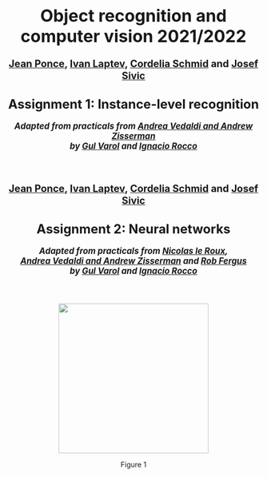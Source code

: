 <h1><big><center>Object recognition and computer vision 2021/2022</center></big></h1>

<h3><big><center><a href="http://www.di.ens.fr/~ponce/">Jean Ponce</a>, <a href="http://www.di.ens.fr/~laptev/">Ivan Laptev</a>, <a href="http://lear.inrialpes.fr/~schmid/">Cordelia Schmid</a> and <a href="http://www.di.ens.fr/~josef/">Josef Sivic</a></center></big></h3>


<h2><big><center> Assignment 1: Instance-level recognition</center></big></h2>

<h5><big><center>Adapted from practicals from <a href="http://www.robots.ox.ac.uk/~vgg/practicals/overview/index.html">Andrea Vedaldi and Andrew Zisserman</a> 
  <br>by <a href="https://www.di.ens.fr/~varol/">Gul Varol</a> and <a href="https://www.di.ens.fr/~iroccosp/">Ignacio Rocco</a></center></big></h5>

</br>




<h3><big><center><a href="http://www.di.ens.fr/~ponce/">Jean Ponce</a>, <a href="http://www.di.ens.fr/~laptev/">Ivan Laptev</a>, <a href="http://lear.inrialpes.fr/~schmid/">Cordelia Schmid</a> and <a href="http://www.di.ens.fr/~josef/">Josef Sivic</a></center></big></h3>


<h2><big><center> Assignment 2: Neural networks</center></big></h2>

<h5><big><center>Adapted from practicals from <a href="http://nicolas.le-roux.name/">Nicolas le Roux</a>, 
  <br><a href="http://www.robots.ox.ac.uk/~vgg/practicals/overview/index.html">Andrea Vedaldi and Andrew Zisserman</a> and <a href="https://cs.nyu.edu/~fergus/teaching/vision/">Rob Fergus</a>
  <br> by <a href="https://www.di.ens.fr/~varol/">Gul Varol</a> and <a href="https://www.di.ens.fr/~iroccosp/">Ignacio Rocco</a></center></big></h5>


</br>

<p align="center">
<img height=300px src="http://www.di.ens.fr/willow/teaching/recvis_orig/assignment3/images/fullyconn.png"/></p>
<p align="center">Figure 1</p>
<p align="center"></p>
